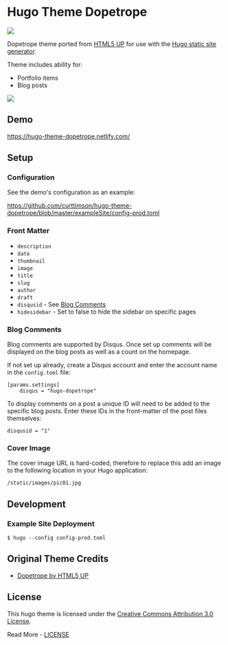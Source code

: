 # Hugo Theme Dopetrope

![](https://img.shields.io/badge/Hugo-%5E0.19.0-ff4088?style=flat-square&logo=hugo)

Dopetrope theme ported from [HTML5 UP](https://html5up.net/) for use with the [Hugo static site generator](https://gohugo.io/).

Theme includes ability for:

 - Portfolio items
 - Blog posts

![](images/device-screenshots.png)

## Demo

https://hugo-theme-dopetrope.netlify.com/

## Setup

### Configuration

See the demo's configuration as an example:

https://github.com/curttimson/hugo-theme-dopetrope/blob/master/exampleSite/config-prod.toml

### Front Matter

 - `description`
 - `date`
 - `thumbnail`
 - `image`
 - `title`
 - `slug`
 - `author`
 - `draft`
 - `disqusid` - See [Blog Comments](#blog-comments)
 - `hidesidebar` - Set to false to hide the sidebar on specific pages

### Blog Comments

Blog comments are supported by Disqus. Once set up comments will be displayed on the blog posts as well as a count on the homepage.

If not set up already, create a Disqus account and enter the account name in the `config.toml` file:

```
[params.settings]
    disqus = "hugo-dopetrope"
```

To display comments on a post a unique ID will need to be added to the specific blog posts. Enter these IDs in the front-matter of the post files themselves:

```
disqusid = "1"
```

### Cover Image

The cover image URL is hard-coded, therefore to replace this add an image to the following location in your Hugo application:

```
/static/images/pic01.jpg
```

## Development

### Example Site Deployment

```
$ hugo --config config-prod.toml
```

## Original Theme Credits

 - [Dopetrope by HTML5 UP](https://html5up.net/dopetrope)

## License

This hugo theme is licensed under the [Creative Commons Attribution 3.0 License](https://creativecommons.org/licenses/by/3.0/). 

Read More - [LICENSE](LICENSE)